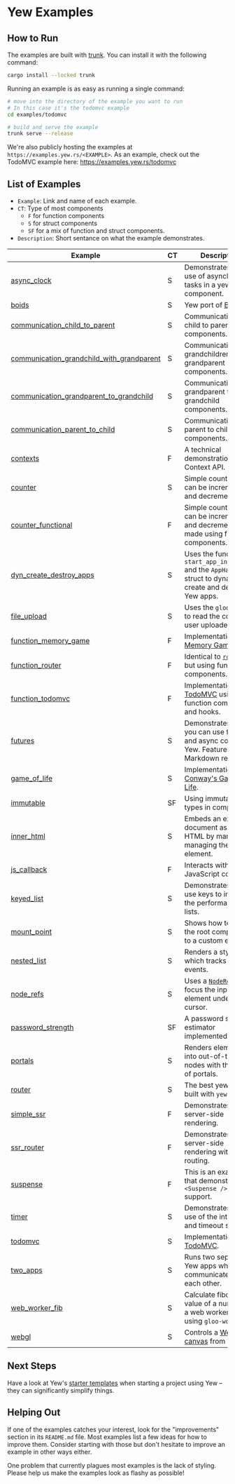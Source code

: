 # Yew Examples

## How to Run

The examples are built with [trunk](https://github.com/thedodd/trunk).
You can install it with the following command:

```bash
cargo install --locked trunk
```

Running an example is as easy as running a single command:

```bash
# move into the directory of the example you want to run
# In this case it's the todomvc example
cd examples/todomvc

# build and serve the example
trunk serve --release
```

We're also publicly hosting the examples at `https://examples.yew.rs/<EXAMPLE>`.
As an example, check out the TodoMVC example here: <https://examples.yew.rs/todomvc>

## List of Examples

- `Example`: Link and name of each example.
- `CT`: Type of most components
  - `F` for function components
  - `S` for struct components
  - `SF` for a mix of function and struct components.
- `Description`: Short sentance on what the example demonstrates.

| Example                                                                                   | CT | Description                                                                                                                         |
| ----------------------------------------------------------------------------------------- | -- | ----------------------------------------------------------------------------------------------------------------------------------- |
| [async_clock](async_clock)                                                                | S  | Demonstrates the use of asynchronous tasks in a yew component.                                                                      |
| [boids](boids)                                                                            | S  | Yew port of [Boids](https://en.wikipedia.org/wiki/Boids)                                                                            |
| [communication_child_to_parent](communication_child_to_parent)                            | S  | Communication from child to parent components.                                                                                      |
| [communication_grandchild_with_grandparent](communication_grandchild_with_grandparent)    | S  | Communication from grandchildren to grandparent components.                                                                         |
| [communication_grandparent_to_grandchild](communication_grandparent_to_grandchild)        | S  | Communication from grandparent to grandchild components.                                                                            |
| [communication_parent_to_child](communication_parent_to_child)                            | S  | Communication from parent to child components.                                                                                      |
| [contexts](contexts)                                                                      | F  | A technical demonstration of Context API.                                                                                           |
| [counter](counter)                                                                        | S  | Simple counter which can be incremented and decremented.                                                                            |
| [counter_functional](counter_functional)                                                  | F  | Simple counter which can be incremented and decremented made using function components.                                             |
| [dyn_create_destroy_apps](dyn_create_destroy_apps)                                        | S  | Uses the function `start_app_in_element` and the `AppHandle` struct to dynamically create and delete Yew apps.                      |
| [file_upload](file_upload)                                                                | S  | Uses the `gloo::file` to read the content of user uploaded files.                                                                   |
| [function_memory_game](function_memory_game)                                              | F  | Implementation of [Memory Game](https://github.com/bradlygreen/Memory-Game).                                                        |
| [function_router](function_router)                                                        | F  | Identical to [`router`](router) but using function components.                                                                      |
| [function_todomvc](function_todomvc)                                                      | F  | Implementation of [TodoMVC](http://todomvc.com/) using function components and hooks.                                               |
| [futures](futures)                                                                        | S  | Demonstrates how you can use futures and async code with Yew. Features a Markdown renderer.                                         |
| [game_of_life](game_of_life)                                                              | S  | Implementation of [Conway's Game of Life](https://en.wikipedia.org/wiki/Conway%27s_Game_of_Life).                                   |
| [immutable](immutable)                                                                    | SF | Using immutable types in components.                                                                                                |
| [inner_html](inner_html)                                                                  | S  | Embeds an external document as raw HTML by manually managing the element.                                                           |
| [js_callback](js_callback)                                                                | F  | Interacts with JavaScript code.                                                                                                     |
| [keyed_list](keyed_list)                                                                  | S  | Demonstrates how to use keys to improve the performance of lists.                                                                   |
| [mount_point](mount_point)                                                                | S  | Shows how to mount the root component to a custom element.                                                                          |
| [nested_list](nested_list)                                                                | S  | Renders a styled list which tracks hover events.                                                                                    |
| [node_refs](node_refs)                                                                    | S  | Uses a [`NodeRef`](https://yew.rs/docs/concepts/components/refs) to focus the input element under the cursor.                       |
| [password_strength](password_strength)                                                    | SF | A password strength estimator implemented in Yew.                                                                                   |
| [portals](portals)                                                                        | S  | Renders elements into out-of-tree nodes with the help of portals.                                                                   |
| [router](router)                                                                          | S  | The best yew blog built with `yew-router`.                                                                                          |
| [simple_ssr](simple_ssr)                                                                  | F  | Demonstrates server-side rendering.                                                                                                 |
| [ssr_router](ssr_router)                                                                  | F  | Demonstrates server-side rendering with routing.                                                                                    |
| [suspense](suspense)                                                                      | F  | This is an example that demonstrates `<Suspense />` support.                                                                        |
| [timer](timer)                                                                            | S  | Demonstrates the use of the interval and timeout services.                                                                          |
| [todomvc](todomvc)                                                                        | S  | Implementation of [TodoMVC](http://todomvc.com/).                                                                                   |
| [two_apps](two_apps)                                                                      | S  | Runs two separate Yew apps which can communicate with each other.                                                                   |
| [web_worker_fib](web_worker_fib)                                                          | S  | Calculate fibonacci value of a number in a web worker thread using `gloo-worker`.                                                   |
| [webgl](webgl)                                                                            | S  | Controls a [WebGL canvas](https://developer.mozilla.org/en-US/docs/Web/API/WebGL_API/Tutorial/Getting_started_with_WebGL) from Yew. |

## Next Steps

Have a look at Yew's [starter templates](https://yew.rs/docs/getting-started/build-a-sample-app#using-a-starter-template) when starting a project using Yew – they can significantly simplify things.

## Helping Out

If one of the examples catches your interest, look for the "improvements" section in its `README.md` file.
Most examples list a few ideas for how to improve them.
Consider starting with those but don't hesitate to improve an example in other ways either.

One problem that currently plagues most examples is the lack of styling.
Please help us make the examples look as flashy as possible!
